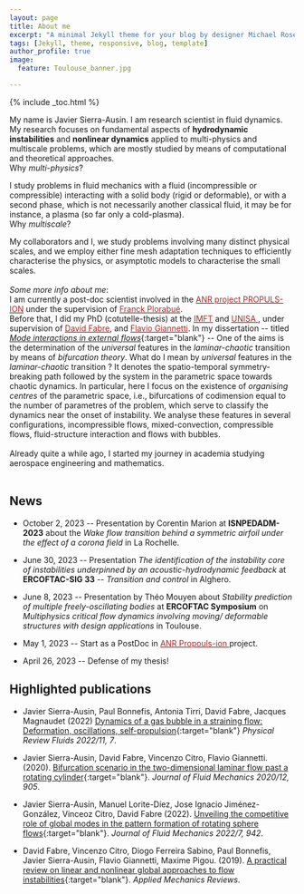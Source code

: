 ```yaml
---
layout: page
title: About me
excerpt: "A minimal Jekyll theme for your blog by designer Michael Rose."
tags: [Jekyll, theme, responsive, blog, template]
author_profile: true
image:
  feature: Toulouse_banner.jpg

---
```


{% include _toc.html %}

My name is Javier Sierra-Ausin.  I am research scientist in fluid dynamics.  <br />
My research focuses on fundamental aspects of **hydrodynamic instabilities** and **nonlinear dynamics** applied to multi-physics and multiscale problems, which are mostly studied by means of computational and theoretical approaches.  <br />
Why *multi-physics*?  <br /> 

I study problems in fluid mechanics with a fluid (incompressible or compressible) interacting with a solid body (rigid or deformable), or with a second phase, which is not necessarily another classical fluid, it may be for instance, a plasma (so far only a cold-plasma). <br />
Why *multiscale*?  <br /> 

My collaborators and I, we study problems involving many distinct physical scales, and we employ either fine mesh adaptation techniques to efficiently characterise the physics, or asymptotic models to characterise the small scales.  <br /><br />
*Some more info about me*: <br /> I am currently a  post-doc scientist involved in the <a href="https://anr.fr/Projet-ANR-20-ASTC-0029/" target="_blank"><font color="brown">ANR project PROPULS-ION</font></a> under the supervision of <a href="https://franckplouraboue.net/" target="_blank"><font color="brown">Franck Plorabué</font></a>. <br />
Before that, I did my PhD (cotutelle-thesis) at the <a href="https://www.imft.fr/" target="_blank"><font color="brown">IMFT</font></a> and <a href="https:/unisa.it" target="_blank"> <font color="brown"> UNISA</font> </a>, under supervision of <a href="https://www.imft.fr/pages-personnelles/fabre-david/" target="_blank"><font color="brown">David Fabre</font></a>, and <a href="https://docenti.unisa.it/020052/home" target="_blank"><font color="brown">Flavio Giannetti</font></a>.
In my dissertation -- titled [<i>Mode interactions in external flows</i>](https://pure.uva.nl/ws/files/48164248/Thesis.pdf){:target="blank"} -- One of the aims is the determination of the *universal* features in the *laminar-chaotic* transition by means of *bifurcation theory*. What do I mean by *universal* features in the *laminar-chaotic* transition ? It denotes the spatio-temporal symmetry-breaking path followed by the system in the parametric space towards chaotic dynamics. In particular, here I focus on the existence of *organising centres* of the parametric space, i.e., bifurcations of codimension equal to the number of parametres of the problem, which serve to classify the dynamics near the onset of instability.  We analyse these features in several configurations, incompressible flows, mixed-convection, compressible flows, fluid-structure interaction and flows with bubbles. 
<br /><br />
Already quite a while ago, I started my journey in academia studying aerospace engineering and mathematics. 
<br /><br />

## News

- October 2, 2023 -- Presentation by Corentin Marion at **ISNPEDADM-2023** about the *Wake flow transition behind a symmetric airfoil under the effect of a corona field* in La Rochelle.

- June 30, 2023 -- Presentation *The identification of the instability core of instabilities underpinned by an acoustic-hydrodynamic feedback* at **ERCOFTAC-SIG 33** -- *Transition and control* in Alghero.

- June 8, 2023 -- Presentation by Théo Mouyen about *Stability prediction of multiple freely-oscillating bodies* at **ERCOFTAC Symposium** on *Multiphysics critical flow dynamics involving moving/ deformable structures with design applications* in Toulouse.

- May 1, 2023 -- Start as a PostDoc in <a href="https://anr.fr/Projet-ANR-20-ASTC-0029" target="_blank"> <font color="brown"> ANR Propouls-ion </font> </a> project.

- April 26, 2023 -- Defense of my thesis!  
  

## Highlighted publications 

* Javier Sierra-Ausin, Paul Bonnefis, Antonia Tirri, David Fabre, Jacques Magnaudet (2022)
[Dynamics of a gas bubble in a straining flow: Deformation, oscillations, self-propulsion](https://hal.science/hal-03858749/document){:target="blank"}
*Physical Review Fluids 2022/11, 7*.

* Javier Sierra-Ausin, David Fabre, Vincenzo Citro, Flavio Giannetti. (2020). 
[Bifurcation scenario in the two-dimensional laminar flow past a rotating cylinder](https://www.cambridge.org/core/services/aop-cambridge-core/content/view/B97798F00F67C1BE308F5EB941A6BBAF/S0022112020006928a_hi.pdf/_div_class__title__Bifurcation_scenario_in_the_two-dimensional_laminar_flow_past_a_rotating_cylinder__div_.pdf){:target="blank"}.
*Journal of Fluid Mechanics 2020/12, 905*.

* Javier Sierra-Ausín, Manuel Lorite-Díez, Jose Ignacio Jiménez-González, Vinceoz Citro, David Fabre (2022). 
[Unveiling the competitive role of global modes in the pattern formation of rotating sphere flows](https://www.cambridge.org/core/services/aop-cambridge-core/content/view/DB8CF420FA619B47A92F72632D11476A/S0022112022003950a.pdf/unveiling-the-competitive-role-of-global-modes-in-the-pattern-formation-of-rotating-sphere-flows.pdf){:target="blank"}.
*Journal of Fluid Mechanics 2022/7, 942*.

* David Fabre, Vincenzo Citro, Diogo Ferreira Sabino, Paul Bonnefis, Javier Sierra-Ausin, Flavio Giannetti, Maxime Pigou. (2019). [A practical review on linear and nonlinear global approaches to flow instabilities](https://oatao.univ-toulouse.fr/27827/1/Fabre_27827.pdf){:target="blank"}.
*Applied Mechanics Reviews*.
